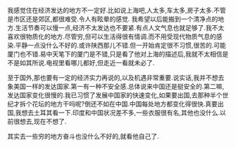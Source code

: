 <p>我感觉住在经济发达的地方不一定好.比如说上海吧,人太多,车太多,房子太多.不管是市区还是郊区,都很难受.令人有眩晕的感觉. 我希望以后能搬到一个清净点的地方.生活节奏可以慢一点,经济不太发达也不要紧.有点人文气息也就足够了.我不太喜欢很物质化的地方.尽管穷,但可以生活得很有情调.而不用受现代物质气息的感染.平静一点没什么不好的.或许陕西那儿不错.但一开始肯定很不习惯,很苦的.可能厦门也不错.易中天笔下的厦门是不错,只是看了他对上海的描述后,我就不太相信是不是如其所说.电视里看哪儿都好,但走近一看就未必了.</p><p>至于国外,那也要有一定的经济实力再说的,以及机遇非常重要.说实话,我并不想去象美国一样的发达国家.第一有一种不安全感.总体说来中国还是挺安全的.第二嘛,发达国家变化很慢的.我已习惯了发展中国家的快速变化,如果要出国,去那种半个世纪才拆个花坛的地方干吗呢?倒还不如在中国.中国每处地方都变化得很快.真要出国,我想去土耳其看一下.印度和中国状况差不多,一些衣服很有名,其他也没什么.以前很想去,现在不想了.</p><p>其实去一些穷的地方奋斗也没什么不好的,就看他自己了.</p>